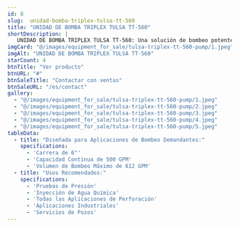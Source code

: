 ```yaml
---
id: 8
slug:  unidad-bomba-triplex-tulsa-tt-560
title: "UNIDAD DE BOMBA TRIPLEX TULSA TT-560"
shortDescription: |
   UNIDAD DE BOMBA TRIPLEX TULSA TT-560: Una solución de bombeo potente y versátil para aplicaciones exigentes. Con una carrera de 6" y una capacidad de hasta 612 GPM, esta unidad es ideal para pruebas de presión, inyección de agua química, perforación y aplicaciones industriales.
imgCard: "@/images/equipment_for_sale/tulsa-triplex-tt-560-pump/1.jpeg"
imgAlt: "UNIDAD DE BOMBA TRIPLEX TULSA TT-560"
starCount: 4
btnTitle: "Ver producto"
btnURL: "#"
btnSaleTitle: "Contactar con ventas"
btnSaleURL: "/es/contact"
gallery:
  - "@/images/equipment_for_sale/tulsa-triplex-tt-560-pump/1.jpeg"
  - "@/images/equipment_for_sale/tulsa-triplex-tt-560-pump/2.jpeg"
  - "@/images/equipment_for_sale/tulsa-triplex-tt-560-pump/3.jpeg"
  - "@/images/equipment_for_sale/tulsa-triplex-tt-560-pump/4.jpeg"
  - "@/images/equipment_for_sale/tulsa-triplex-tt-560-pump/5.jpeg"
tableData:
  - title: "Diseñada para Aplicaciones de Bombeo Demandantes:"
    specifications:
      - 'Carrera de 6"'
      - 'Capacidad Continua de 500 GPM'
      - 'Volumen de Bombeo Máximo de 612 GPM'
  - title: "Usos Recomendados:"
    specifications:
      - 'Pruebas de Presión'
      - 'Inyección de Agua Química'
      - 'Todas las Aplicaciones de Perforación'
      - 'Aplicaciones Industriales'
      - 'Servicios de Pozos'
---
```

